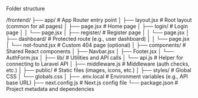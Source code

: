 Folder structure

/frontend/
├── app/                     # App Router entry point
│   ├── layout.jsx           # Root layout (common for all pages)
│   ├── page.jsx             # Home page
│   ├── login/               # Login page
│   │   └── page.jsx
│   ├── register/            # Register page
│   │   └── page.jsx
│   ├── dashboard/           # Protected route (e.g., user dashboard)
│   │   └── page.jsx
│   └── not-found.jsx        # Custom 404 page (optional)
│
├── components/              # Shared React components
│   ├── Navbar.jsx
│   ├── Footer.jsx
│   └── AuthForm.jsx
│
├── lib/                     # Utilities and API calls
│   └── api.js               # Helper for connecting to Laravel API
│
├── middleware.js            # Middleware (auth checks, etc.)
│
├── public/                  # Static files (images, icons, etc.)
│
├── styles/                  # Global CSS
│   └── globals.css
│
├── .env.local               # Environment variables (e.g., API base URL)
├── next.config.js           # Next.js config file
└── package.json             # Project metadata and dependencies
